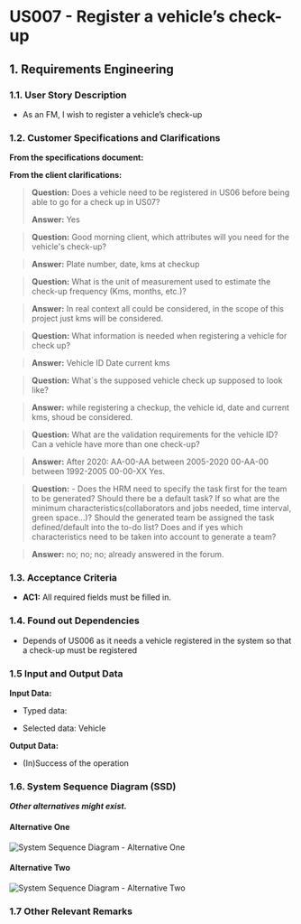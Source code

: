 # US007 - Register a vehicle’s check-up


## 1. Requirements Engineering

### 1.1. User Story Description

- As an FM, I wish to register a vehicle’s check-up

### 1.2. Customer Specifications and Clarifications

**From the specifications document:**


**From the client clarifications:**
> **Question:** Does a vehicle need to be registered in US06 before being able to go for a check up in US07?
> 
> **Answer:** Yes

> **Question:**
Good morning client,
which attributes will you need for the vehicle's check-up?

> **Answer:**
Plate number, date, kms at checkup

> **Question:**
What is the unit of measurement used to estimate the check-up frequency (Kms, months, etc.)?

> **Answer:**
In real context all could be considered, in the scope of this project just kms will be considered.

> **Question:** 
What information is needed when registering a vehicle for check up?
 
> **Answer:**
Vehicle ID
Date
current kms

> **Question:**  What´s the supposed vehicle check up supposed to look like?

> **Answer:**
while registering a checkup, the vehicle id, date and current kms, shoud be considered.

> **Question:**
What are the validation requirements for the vehicle ID?
Can a vehicle have more than one check-up?

> **Answer:**
After 2020: AA-00-AA
between 2005-2020 00-AA-00
between 1992-2005 00-00-XX
Yes.

> **Question:** - Does the HRM need to specify the task first for the team to be generated?
Should there be a default task? If so what are the minimum characteristics(collaborators and jobs needed, time interval, green space...)?
Should the generated team be assigned the task defined/default into the to-do list?
Does and if yes which characteristics need to be taken into account to generate a team?

> **Answer:**
no;
no;
no;
already answered in the forum.

### 1.3. Acceptance Criteria

* **AC1:** All required fields must be filled in.

### 1.4. Found out Dependencies

* Depends of US006 as it needs a vehicle registered in the system so that a check-up must be registered
### 1.5 Input and Output Data

**Input Data:**

* Typed data:


* Selected data:
Vehicle

**Output Data:**

* (In)Success of the operation

### 1.6. System Sequence Diagram (SSD)

**_Other alternatives might exist._**

#### Alternative One

![System Sequence Diagram - Alternative One](svg/us007-system-sequence-diagram-alternative-one.svg)

#### Alternative Two

![System Sequence Diagram - Alternative Two](svg/us007-system-sequence-diagram-alternative-two.svg)

### 1.7 Other Relevant Remarks
